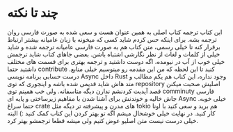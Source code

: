 # چند تا نکته

این کتاب ترجمه کتاب اصلی به همین عنوان هست و سعی شده به صورت فارسی روان ترجمه بشه.
برای اینکه حس کردم شاید کسی که میخونه با زبان عامیانه بیشتر ارتباط برقرار کنه تا خیلی رسمی، متن کتاب هم به صورت فارسی عامیانه ترجمه شده
و شاید خیلی از کلمات و لغات از نظر نگارشی اشتباه باشن. بعضی جاهای کتاب شاید ترجمش
خیلی خوب از آب در نیومده، اگه دوست داشتید و ترجمه بهتری برای قسمت های مختلف داشتید حتما contribute .کنید
تا این لحظه که من این مقدمه رو مینوسیم خیلی منابع درست حسابی برنامه نویسی Async داخل Rust وجود نداره، این کتاب هم
یکم مطالب و متد هاش شاید قدیمی شده باشه و اینجوری که توی repository اصلیش صحبت میکنن قصد آپدیت کردنشم ندارن دیگه متاسفانه.
ولی خب همینم توی comminuty فارسی جاش خالیه و خوندنش برای آشنا شدن با مفاهیم زیرساختی و پایه ای Async خیلی خوبه.
حتما سراغ crate های مدرن و پیشرفته تر دیگه مثل tokio هم برید و سعی کنید با اونا کار کنید.
در نهایت خیلی خوشحال میشم اگه تو بهتر کردن این کتاب کمک کنید :) البته خیلی درست نیست متن اصلیو عوض کنیم ولی میشه قطعا ترجمشو بهتر کرد.
